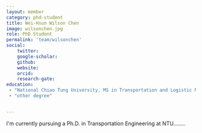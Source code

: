 ```yaml
---
layout: member
category: phd-student
title: Wei-Hsun Wilson Chen
image: wilsonchen.jpg
role: PhD Student
permalink: 'team/wilsonchen'
social:
    twitter: 
    google-scholar:
    github: 
    website: 
    orcid: 
    research-gate: 
education:
 - "National Chiao Tung University, MS in Transportation and Logistic Management"
 - "other degree"


---
```


I'm currently pursuing a Ph.D. in Transportation Engineering at NTU........
